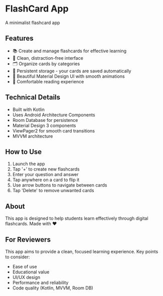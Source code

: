 # FlashCard App

A minimalist flashcard app
## Features

- 📚 Create and manage flashcards for effective learning
- 🎯 Clean, distraction-free interface
- 🗂️ Organize cards by categories
- 💾 Persistent storage - your cards are saved automatically
- 🎨 Beautiful Material Design UI with smooth animations
- 🌙 Comfortable reading experience

## Technical Details

- Built with Kotlin
- Uses Android Architecture Components
- Room Database for persistence
- Material Design 3 components
- ViewPager2 for smooth card transitions
- MVVM architecture

## How to Use

1. Launch the app
2. Tap '+' to create new flashcards
3. Enter your question and answer
4. Tap anywhere on a card to flip it
5. Use arrow buttons to navigate between cards
6. Tap 'Delete' to remove unwanted cards

## About

This app is designed to help students learn effectively through digital flashcards. Made with ❤️ 
## For Reviewers

This app aims to provide a clean, focused learning experience. Key points to consider:
- Ease of use
- Educational value
- UI/UX design
- Performance and reliability
- Code quality (Kotlin, MVVM, Room DB)

